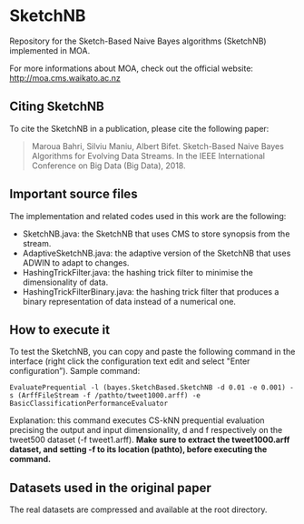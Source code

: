 # SketchNB
Repository for the Sketch-Based Naive Bayes algorithms (SketchNB) implemented in MOA.

For more informations about MOA, check out the official website: 
http://moa.cms.waikato.ac.nz

## Citing SketchNB
To cite the SketchNB in a publication, please cite the following paper: 
> Maroua Bahri, Silviu Maniu, Albert Bifet.
> Sketch-Based Naive Bayes Algorithms for Evolving Data Streams. In the IEEE International Conference on Big Data (Big Data), 2018.

## Important source files
The implementation and related codes used in this work are the following: 
* SketchNB.java: the SketchNB that uses CMS to store synopsis from the stream.
* AdaptiveSketchNB.java: the adaptive version of the SketchNB that uses ADWIN to adapt to changes.
* HashingTrickFilter.java: the hashing trick filter to minimise the dimensionality of data.
* HashingTrickFilterBinary.java: the hashing trick filter that produces a binary representation of data instead of a numerical one.

## How to execute it
To test the SketchNB, you can copy and paste the following command in the interface (right click the configuration text edit and select "Enter configuration”).
Sample command: 

`EvaluatePrequential -l (bayes.SketchBased.SketchNB -d 0.01 -e 0.001) -s (ArffFileStream -f /pathto/tweet1000.arff) -e BasicClassificationPerformanceEvaluator`

Explanation: this command executes CS-kNN prequential evaluation precising the output and input dimensionality, d and f respectively on the tweet500 dataset (-f tweet1.arff). 
**Make sure to extract the tweet1000.arff dataset, and setting -f to its location (pathto), before executing the command.**

## Datasets used in the original paper
The real datasets are compressed and available at the root directory. 
